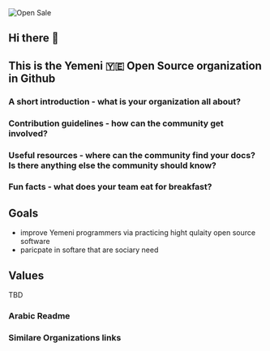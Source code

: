 <img src="https://raw.githubusercontent.com/Yemeni-Open-Source/.github/main/profile/YOS.svg" title="Open Sale" />

## Hi there 👋  

## This is the Yemeni 🇾🇪 Open Source organization in Github


### A short introduction - what is your organization all about?
### Contribution guidelines - how can the community get involved?
###  Useful resources - where can the community find your docs? Is there anything else the community should know?
### Fun facts - what does your team eat for breakfast?


## Goals
- improve Yemeni programmers via practicing  hight qulaity open source software
- paricpate in softare that are sociary need

## Values
TBD





### Arabic Readme 



### Similare Organizations links

